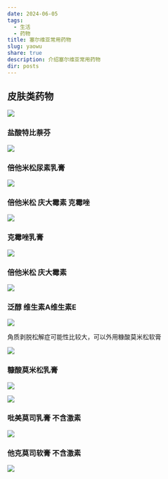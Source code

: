 ```yaml
---
date: 2024-06-05
tags:
  - 生活
  - 药物
title: 塞尔维亚常用药物
slug: yaowu
share: true
description: 介绍塞尔维亚常用药物
dir: posts
---
```


## 皮肤类药物

![](https://cdn.jsdelivr.net/gh/feifei8333/image@main/70/2310202406050912531.jpg)

### 盐酸特比萘芬

![](https://cdn.jsdelivr.net/gh/feifei8333/image@main/70/2310202406050912939.jpg)

### 倍他米松尿素乳膏

![](https://cdn.jsdelivr.net/gh/feifei8333/image@main/70/2310202406050913986.png)

### 倍他米松 庆大霉素 克霉唑

![](https://cdn.jsdelivr.net/gh/feifei8333/image@main/70/2310202406050914772.jpg)

### 克霉唑乳膏

![](https://cdn.jsdelivr.net/gh/feifei8333/image@main/70/2310202406050915945.jpg)

### 倍他米松 庆大霉素

![](https://cdn.jsdelivr.net/gh/feifei8333/image@main/70/2310202406050915581.jpg)

### 泛醇 维生素A维生素E

![](https://cdn.jsdelivr.net/gh/feifei8333/image@main/70/2310202406050916688.jpg)

角质剥脱松解症可能性比较大，可以外用糠酸莫米松软膏

![](https://cdn.jsdelivr.net/gh/feifei8333/image@main/70/2310202406050916415.jpg)
 

### 糠酸莫米松乳膏

![](https://cdn.jsdelivr.net/gh/feifei8333/image@main/70/2310202406050917368.jpg)

![](https://cdn.jsdelivr.net/gh/feifei8333/image@main/70/2310202406050918431.jpg)


### 吡美莫司乳膏 不含激素

![](https://cdn.jsdelivr.net/gh/feifei8333/image@main/70/2310202406050918224.jpg)

  

### 他克莫司软膏 不含激素

![](https://cdn.jsdelivr.net/gh/feifei8333/image@main/70/2310202406050920858.jpg)
